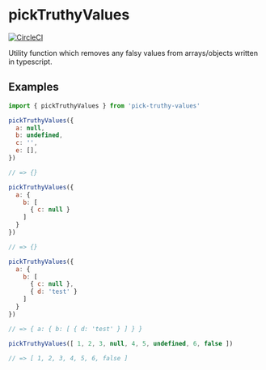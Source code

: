 # pickTruthyValues

[![CircleCI](https://circleci.com/gh/tameemsafi/pick-truthy-values/tree/master.svg?style=svg)](https://circleci.com/gh/tameemsafi/pick-truthy-values/tree/master)

Utility function which removes any falsy values from arrays/objects written in typescript.

## Examples

```js
import { pickTruthyValues } from 'pick-truthy-values'

pickTruthyValues({
  a: null,
  b: undefined,
  c: '',
  e: [],
})

// => {}

pickTruthyValues({
  a: {
    b: [
      { c: null }
    ]
  }
})

// => {}

pickTruthyValues({
  a: {
    b: [
      { c: null },
      { d: 'test' }
    ]
  }
})

// => { a: { b: [ { d: 'test' } ] } } 

pickTruthyValues([ 1, 2, 3, null, 4, 5, undefined, 6, false ])

// => [ 1, 2, 3, 4, 5, 6, false ]

```
